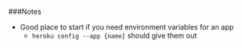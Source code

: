 ###Notes

* Good place to start if you need environment variables for an app
	* `heroku config --app {name}` should give them out


